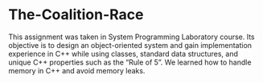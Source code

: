 # The-Coalition-Race
This assignment was taken in System Programming Laboratory course. Its objective is to design an object-oriented system and gain
implementation experience in C++ while using classes, standard data structures, and unique
C++ properties such as the “Rule of 5”. We learned how to handle memory in C++ and avoid
memory leaks.

